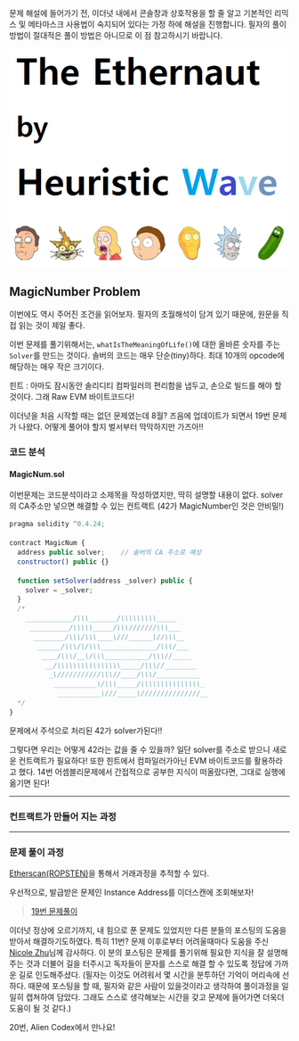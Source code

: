 문제 해설에 들어가기 전,  이더넛 내에서 콘솔창과 상호작용을 할 줄 알고 기본적인 리믹스 및 메타마스크 사용법이 숙지되어 있다는 가정 하에 해설을 진행합니다. 필자의 풀이 방법이 절대적은 풀이 방법은 아니므로 이 점 참고하시기 바랍니다.

![대표이미지](https://github.com/heuristicwave/TIL-about-Blockchain/blob/master/OpenZeppelin/ethernaut/Heuristic%20Wave%20Ethernaut.png?raw=true)



## MagicNumber Problem



이번에도 역시 주어진 조건을 읽어보자. 필자의 초월해석이 담겨 있기 때문에, 원문을 직접 읽는 것이 제일 좋다.

이번 문제를 풀기위해서는, `whatIsTheMeaningOfLife()`에 대한 올바른 숫자를 주는 `Solver`를 만드는 것이다. 솔버의 코드는 매우 단순(tiny)하다. 최대 10개의 opcode에 해당하는 매우 작은 크기이다.

힌트 : 아마도 잠시동안 솔리디티 컴파일러의 편리함을 냅두고, 손으로 빌드를 해야 할 것이다. 그래 Raw EVM 바이트코드다!



이더넛을 처음 시작할 때는 없던 문제였는데 8월? 즈음에 업데이트가 되면서 19번 문제가 나왔다. 어떻게 풀어야 할지 벌서부터 막막하지만 가즈아!!



### 코드 분석



#### MagicNum.sol

이번문제는 코드분석이라고 소제목을 작성하였지만, 딱히 설명할 내용이 없다. solver의 CA주소만 넣으면 해결할 수 있는 컨트랙트 (42가 MagicNumber인 것은 안비밀!)

```javascript
pragma solidity ^0.4.24;

contract MagicNum {
  address public solver;	// 솔버의 CA 주소로 예상
  constructor() public {}

  function setSolver(address _solver) public {
    solver = _solver;
  }
  /*
    ____________/\\\_______/\\\\\\\\\_____        
     __________/\\\\\_____/\\\///////\\\___       
      ________/\\\/\\\____\///______\//\\\__      
       ______/\\\/\/\\\______________/\\\/___     
        ____/\\\/__\/\\\___________/\\\//_____    
         __/\\\\\\\\\\\\\\\\_____/\\\//________   
          _\///////////\\\//____/\\\/___________  
           ___________\/\\\_____/\\\\\\\\\\\\\\\_ 
            ___________\///_____\///////////////__
  */
}
```

문제에서 주석으로 처리된 42가 solver가된다!! 

그렇다면 우리는 어떻게 42라는 값을 줄 수 있을까? 일단 solver를 주소로 받으니 새로운 컨트랙트가 필요하다! 또한 힌트에서 컴파일러가아닌 EVM 바이트코드를 활용하라고 했다. 14번 어셈블리문제에서 간접적으로 공부한 지식이 떠올랐다면, 그대로 실행에 옮기면 된다!





---

### 컨트랙트가 만들어 지는 과정



---



### 문제 풀이 과정



[Etherscan(ROPSTEN)](https://ropsten.etherscan.io/)을 통해서 거래과정을 추적할 수 있다.

우선적으로, 발급받은 문제인 Instance Address를 이더스캔에 조회해보자!

> [19번 문제풀이](https://medium.com/coinmonks/ethernaut-lvl-19-magicnumber-walkthrough-how-to-deploy-contracts-using-raw-assembly-opcodes-c50edb0f71a2)

이더넛 정상에 오르기까지, 내 힘으로 푼 문제도 있었지만 다른 분들의 포스팅의 도움을 받아서 해결하기도하였다. 특히 11번? 문제 이후로부터 어려울때마다 도움을 주신 [Nicole Zhu](https://medium.com/@nicolezhu?source=post_header_lockup)님께 감사하다. 이 분의 포스팅은 문제를 풀기위해 필요한 지식을 잘 설명해 주는 것과 더불어 길을 터주시고 독자들이 문자를 스스로 해결 할 수 있도록 정답에 가까운 길로 인도해주셨다. (필자는 이것도 어려워서 몇 시간을 분투하던 기억이 머리속에 선하다. 때문에 포스팅을 할 때, 필자와 같은 사람이 있을것이라고 생각하여 풀이과정을 일일히 캡쳐하여 담았다. 그래도 스스로 생각해보는 시간을 갖고 문제에 들어가면 더욱더 도움이 될 것 같다.)



20번, Alien Codex에서 만나요!